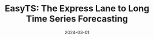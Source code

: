 ---
title: "EasyTS: The Express Lane to Long Time Series Forecasting"
collection: publications
category: conferences
permalink: /publication/2024-easyts
date: 2024-03-01
venue: 'AAAI 2024 Demonstration Program'
paperurl: ''
citation: 'Tiancheng Zhang, <b>Shaoyuan Huang</b>, Cheng Zhang, Xiaofei Wang, Wenyu Wang. (2024). &quot;EasyTS: The Express Lane to Long Time Series Forecasting.&quot; <i>AAAI 2024 Demonstration Program</i>. (CCF-A)'
--- 